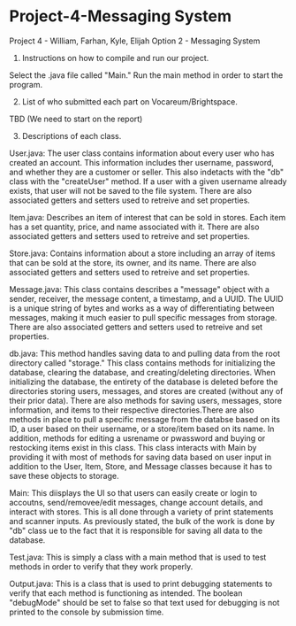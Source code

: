 # Project-4-Messaging System
Project 4 - William, Farhan, Kyle, Elijah
Option 2 - Messaging System

1. Instructions on how to compile and run our project. 

Select the .java file called "Main." Run the main method in order to start the program.

2. List of who submitted each part on Vocareum/Brightspace.

TBD (We need to start on the report)

3. Descriptions of each class.

User.java: The user class contains information about every user who has created an account. This information includes ther username, password, and whether they are a customer or seller. This also indetacts with the "db" class with the "createUser" method. If a user with a given username already exists, that user will not be saved to the file system. There are also associated getters and setters used to retreive and set properties.

Item.java: Describes an item of interest that can be sold in stores. Each item has a set quantity, price, and name associated with it. There are also associated getters and setters used to retreive and set properties.

Store.java: Contains information about a store including an array of items that can be sold at the store, its owner, and its name. There are also associated getters and setters used to retreive and set properties.

Message.java: This class contains describes a "message" object with a sender, receiver, the message content, a timestamp, and a UUID. The UUID is a unique string of bytes and works as a way of differentiating between messages, making it much easier to pull specific messages from storage. There are also associated getters and setters used to retreive and set properties.

db.java: This method handles saving data to and pulling data from the root directory called "storage." This class contains methods for initializing the database, clearing the database, and creating/deleting directories. When initializing the database, the entirety of the database is deleted before the directories storing users, messages, and stores are created (without any of their prior data). There are also methods for saving users, messages, store information, and items to their respective directories.There are also methods in place to pull a specific message from the databse based on its ID, a user based on their username, or a store/item based on its name. In addition, methods for editing a usrename or pwassword and buying or restocking items exist in this class. This class interacts with Main by providing it with most of methods for saving data based on user input in addition to the User, Item, Store, and Message classes because it has to save these objects to storage.

Main: This diisplays the UI so that users can easily create or login to accoutns, send/removee/edit messages, change account details, and interact with stores. This is all done through a variety of print statements and scanner inputs. As previously stated, the bulk of the work is done by "db" class ue to the fact that it is responsible for saving all data to the database. 

Test.java: This is simply a class with a main method that is used to test methods in order to verify that they work properly.

Output.java: This is a class that is used to print debugging statements to verify that each method is functioning as intended. The boolean "debugMode" should be set to false so that text used for debugging is not printed to the console by submission time. 
